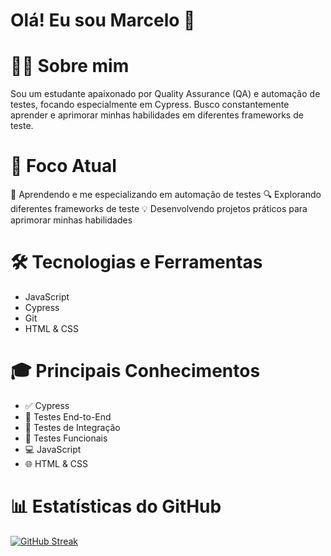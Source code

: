 # Olá! Eu sou Marcelo 👋

# 👨‍💻 Sobre mim

Sou um estudante apaixonado por Quality Assurance (QA) e automação de testes, focando especialmente em Cypress. Busco constantemente aprender e aprimorar minhas habilidades em diferentes frameworks de teste.

# 🎯 Foco Atual

🌱 Aprendendo e me especializando em automação de testes
🔍 Explorando diferentes frameworks de teste
💡 Desenvolvendo projetos práticos para aprimorar minhas habilidades

# 🛠️ Tecnologias e Ferramentas

* JavaScript
* Cypress
* Git
* HTML & CSS

# 🎓 Principais Conhecimentos

* ✅ Cypress
* 🔄 Testes End-to-End
* 📝 Testes de Integração
* 🎯 Testes Funcionais
* 💻 JavaScript
* 🌐 HTML & CSS

# 📊 Estatísticas do GitHub
[![GitHub Streak](https://github-readme-streak-stats.herokuapp.com/?user=SEU-USERNAME&theme=radical)](https://git.io/streak-stats)

